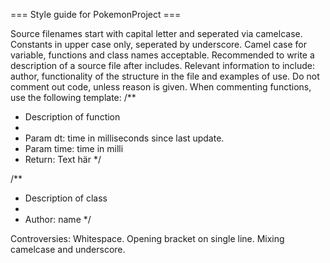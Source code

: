 
=== Style guide for PokemonProject ===

Source filenames start with capital letter and seperated via camelcase.
Constants in upper case only, seperated by underscore.
Camel case for variable, functions and class names acceptable.
Recommended to write a description of a source file after includes.
Relevant information to include: author, functionality of the structure in the file and examples of use.
Do not comment out code, unless reason is given.
When commenting functions, use the following template:
/** 
 * Description of function
 *
 * Param dt:   time in milliseconds since last update.
 * Param time: time in milli
 * Return:     Text här
 */

/** 
 * Description of class
 *
 * Author: name
 */

Controversies:
Whitespace.
Opening bracket on single line.
Mixing camelcase and underscore.